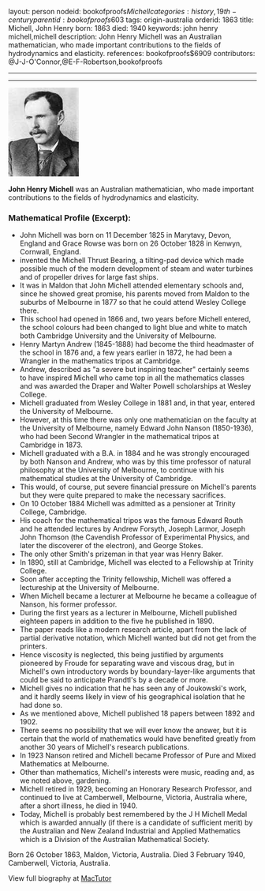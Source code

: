 layout: person
nodeid: bookofproofs$Michell
categories: history,19th-century
parentid: bookofproofs$603
tags: origin-australia
orderid: 1863
title: Michell, John Henry
born: 1863
died: 1940
keywords: john henry michell,michell
description: John Henry Michell was an Australian mathematician, who made important contributions to the fields of hydrodynamics and elasticity.
references: bookofproofs$6909
contributors: @J-J-O'Connor,@E-F-Robertson,bookofproofs

---



---

![Michell.jpg](https://github.com/bookofproofs/bookofproofs.github.io/blob/main/_sources/_assets/images/portraits/Michell.jpg?raw=true)

**John Henry Michell** was an Australian mathematician, who made important contributions to the fields of hydrodynamics and elasticity.

### Mathematical Profile (Excerpt):
* John Michell was born on 11 December 1825 in Marytavy, Devon, England and Grace Rowse was born on 26 October 1828 in Kenwyn, Cornwall, England.
* invented the Michell Thrust Bearing, a tilting-pad device which made possible much of the modern development of steam and water turbines and of propeller drives for large fast ships.
* It was in Maldon that John Michell attended elementary schools and, since he showed great promise, his parents moved from Maldon to the suburbs of Melbourne in 1877 so that he could attend Wesley College there.
* This school had opened in 1866 and, two years before Michell entered, the school colours had been changed to light blue and white to match both Cambridge University and the University of Melbourne.
* Henry Martyn Andrew (1845-1888) had become the third headmaster of the school in 1876 and, a few years earlier in 1872, he had been a Wrangler in the mathematics tripos at Cambridge.
* Andrew, described as "a severe but inspiring teacher" certainly seems to have inspired Michell who came top in all the mathematics classes and was awarded the Draper and Walter Powell scholarships at Wesley College.
* Michell graduated from Wesley College in 1881 and, in that year, entered the University of Melbourne.
* However, at this time there was only one mathematician on the faculty at the University of Melbourne, namely Edward John Nanson (1850-1936), who had been Second Wrangler in the mathematical tripos at Cambridge in 1873.
* Michell graduated with a B.A. in 1884 and he was strongly encouraged by both Nanson and Andrew, who was by this time professor of natural philosophy at the University of Melbourne, to continue with his mathematical studies at the University of Cambridge.
* This would, of course, put severe financial pressure on Michell's parents but they were quite prepared to make the necessary sacrifices.
* On 10 October 1884 Michell was admitted as a pensioner at Trinity College, Cambridge.
* His coach for the mathematical tripos was the famous Edward Routh and he attended lectures by Andrew Forsyth, Joseph Larmor, Joseph John Thomson (the Cavendish Professor of Experimental Physics, and later the discoverer of the electron), and George Stokes.
* The only other Smith's prizeman in that year was Henry Baker.
* In 1890, still at Cambridge, Michell was elected to a Fellowship at Trinity College.
* Soon after accepting the Trinity fellowship, Michell was offered a lectureship at the University of Melbourne.
* When Michell became a lecturer at Melbourne he became a colleague of Nanson, his former professor.
* During the first years as a lecturer in Melbourne, Michell published eighteen papers in addition to the five he published in 1890.
* The paper reads like a modern research article, apart from the lack of partial derivative notation, which Michell wanted but did not get from the printers.
* Hence viscosity is neglected, this being justified by arguments pioneered by Froude for separating wave and viscous drag, but in Michell's own introductory words by boundary-layer-like arguments that could be said to anticipate Prandtl's by a decade or more.
* Michell gives no indication that he has seen any of Joukowski's work, and it hardly seems likely in view of his geographical isolation that he had done so.
* As we mentioned above, Michell published 18 papers between 1892 and 1902.
* There seems no possibility that we will ever know the answer, but it is certain that the world of mathematics would have benefited greatly from another 30 years of Michell's research publications.
* In 1923 Nanson retired and Michell became Professor of Pure and Mixed Mathematics at Melbourne.
* Other than mathematics, Michell's interests were music, reading and, as we noted above, gardening.
* Michell retired in 1929, becoming an Honorary Research Professor, and continued to live at Camberwell, Melbourne, Victoria, Australia where, after a short illness, he died in 1940.
* Today, Michell is probably best remembered by the J H Michell Medal which is awarded annually (if there is a candidate of sufficient merit) by the Australian and New Zealand Industrial and Applied Mathematics which is a Division of the Australian Mathematical Society.

Born 26 October 1863, Maldon, Victoria, Australia. Died 3 February 1940, Camberwell, Victoria, Australia.

View full biography at [MacTutor](https://mathshistory.st-andrews.ac.uk/Biographies/Michell/)
